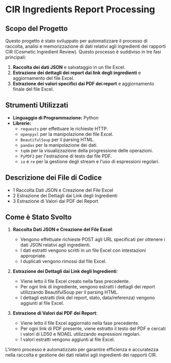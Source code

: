 # CIR Ingredients Report Processing

## Scopo del Progetto

Questo progetto è stato sviluppato per automatizzare il processo di raccolta, analisi e memorizzazione di dati relativi agli ingredienti dei rapporti CIR (Cosmetic Ingredient Review).
Questo processo è suddiviso in tre fasi principali:
1. **Raccolta dei dati JSON** e salvataggio in un file Excel.
2. **Estrazione dei dettagli dei report dai link degli ingredienti** e aggiornamento del file Excel.
3. **Estrazione dei valori specifici dai PDF dei report** e aggiornamento finale del file Excel.

## Strumenti Utilizzati

- **Linguaggio di Programmazione:** Python
- **Librerie:** 
  - `requests` per effettuare le richieste HTTP.
  - `openpyxl` per la manipolazione dei file Excel.
  - `BeautifulSoup` per il parsing HTML.
  - `pandas` per la manipolazione dei dati.
  - `tqdm` per la visualizzazione della progressione delle operazioni.
  - `PyPDF2` per l'estrazione di testo dai file PDF.
  - `io` e `re` per la gestione degli stream e l'uso di espressioni regolari.</summary>

## Descrizione dei File di Codice

- 1 Raccolta Dati JSON e Creazione del File Excel
- 2 Estrazione dei Dettagli dai Link degli Ingredienti
- 3 Estrazione di Valori dai PDF dei Report

## Come è Stato Svolto

1. **Raccolta Dati JSON e Creazione del File Excel**:
   - Vengono effettuate richieste POST agli URL specificati per ottenere i dati JSON relativi agli ingredienti.
   - I dati estratti vengono scritti in un file Excel con intestazioni appropriate.
   - I duplicati vengono rimossi dal file Excel.

2. **Estrazione dei Dettagli dai Link degli Ingredienti**:
   - Viene letto il file Excel creato nella fase precedente.
   - Per ogni link di ingrediente, vengono estratti i dettagli dei report utilizzando BeautifulSoup per il parsing HTML.
   - I dettagli estratti (link del report, stato, data/referenza) vengono aggiunti al file Excel.

3. **Estrazione di Valori dai PDF dei Report**:
   - Viene letto il file Excel aggiornato nella fase precedente.
   - Per ogni link di PDF presente, viene estratto il testo del PDF e cercati i valori di LD50 e NOAEL utilizzando espressioni regolari.
   - I valori estratti vengono aggiunti al file Excel.

L'intero processo è automatizzato per garantire efficienza e accuratezza nella raccolta e gestione dei dati relativi agli ingredienti dei rapporti CIR.
